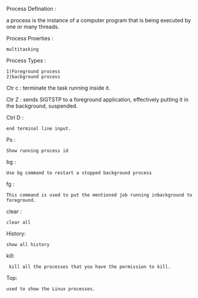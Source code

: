 Process Defination :

a process is the instance of a computer program that is being executed by one or many threads.

Process Proerties :

	multitasking

Process Types :

	1)Foreground process
	2)background process

Ctr c :
	terminate the task running inside it.

Ctr Z :
	 sends SIGTSTP to a foreground application, effectively putting it in the background, suspended. 

Ctrl D :

	end terminal line input.

Ps :

	Show running process id	

bg :

	Use bg command to restart a stopped background process	

fg :

	This command is used to put the mentioned job running inbackground to foreground.

clear :

	clear all

History:

	show all history

kill:

	 kill all the processes that you have the permission to kill.

Top:

	used to show the Linux processes.


